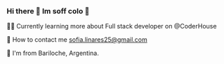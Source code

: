 ### Hi there 👋 Im soff colo 🌸

👨‍💻 Currently learning more about Full stack developer on @CoderHouse

📧 How to contact me sofia.linares25@gmail.com

🏡 I'm from Bariloche, Argentina.

<!--
**soffcolo/soffcolo** is a ✨ _special_ ✨ repository because its `README.md` (this file) appears on your GitHub profile.

Here are some ideas to get you started:

- 🔭 I’m currently working on ...
- 🌱 I’m currently learning ...
- 👯 I’m looking to collaborate on ...
- 🤔 I’m looking for help with ...
- 💬 Ask me about ...
- 📫 How to reach me: ...
- 😄 Pronouns: ...
- ⚡ Fun fact: ...
-->


